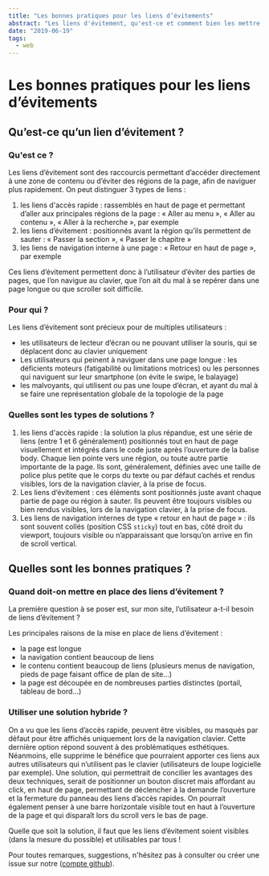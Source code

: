 ```yaml
---
title: "Les bonnes pratiques pour les liens d’évitements"
abstract: "Les liens d'évitement, qu'est-ce et comment bien les mettre en œuvre"
date: "2019-06-19"
tags:
  - web
---
```


# Les bonnes pratiques pour les liens d’évitements

## Qu’est-ce qu’un lien d’évitement&nbsp;?

### Qu'est ce&nbsp;?

Les liens d’évitement sont des raccourcis permettant d’accéder directement à une zone de contenu ou d’éviter des régions de la page, afin de naviguer plus rapidement.
On peut distinguer 3 types de liens&nbsp;:
1. les liens d'accès rapide : rassemblés en haut de page et permettant d’aller aux principales régions de la page&nbsp;: «&nbsp;Aller au menu&nbsp;», «&nbsp;Aller au contenu&nbsp;», «&nbsp;Aller à la recherche&nbsp;», par exemple
2. les liens d’évitement : positionnés avant la région qu’ils permettent de sauter : «&nbsp;Passer la section&nbsp;», «&nbsp;Passer le chapitre&nbsp;» 
3. les liens de navigation interne à une page : «&nbsp;Retour en haut de page&nbsp;», par exemple

Ces liens d’évitement permettent donc à l’utilisateur d’éviter des parties de pages, que l’on navigue au clavier, que l’on ait du mal à se repérer dans une page longue ou que scroller soit difficile.

### Pour qui&nbsp;?

Les liens d’évitement sont précieux pour de multiples utilisateurs&nbsp;:
- les utilisateurs de lecteur d’écran ou ne pouvant utiliser la souris, qui se déplacent donc au clavier uniquement
- Les utilisateurs qui peinent à naviguer dans une page longue&nbsp;: les déficients moteurs (fatigabilité ou limitations motrices) ou les personnes qui naviguent sur leur smartphone (on évite le swipe, le balayage)
- les malvoyants, qui utilisent ou pas une loupe d’écran, et ayant du mal à se faire une représentation globale de la topologie de la page

### Quelles sont les types de solutions&nbsp;?

1. les liens d'accès rapide&nbsp;: la solution la plus répandue, est une série de liens (entre 1 et 6 généralement) positionnés tout en haut de page visuellement et intégrés dans le code juste après l’ouverture de la balise body. Chaque lien pointe vers  une région,  ou toute autre partie importante de la page. Ils sont, généralement, définies avec une taille de police plus petite que le corps du texte ou par défaut cachés et rendus visibles, lors de la navigation clavier, à la prise de focus.
2. Les liens d‘évitement&nbsp;: ces éléments sont positionnés juste avant chaque partie de page ou région à sauter. Ils peuvent être toujours visibles ou bien rendus visibles, lors de la navigation clavier, à la prise de focus.
3. Les liens de navigation internes de type « retour en haut de page »&nbsp;: ils sont souvent collés (position CSS `sticky`) tout en bas, côté droit du viewport, toujours visible ou n’apparaissant que lorsqu’on arrive en fin de scroll vertical.

## Quelles sont les bonnes pratiques&nbsp;?

### Quand doit-on mettre en place des liens d’évitement&nbsp;?

La première question à se poser est, sur mon site, l’utilisateur a-t-il besoin de liens d’évitement&nbsp;?

Les principales raisons de la mise en place de liens d’évitement&nbsp;:
- la page est longue
- la navigation contient beaucoup de liens
- le contenu contient beaucoup de liens (plusieurs menus de navigation, pieds de page faisant office de plan de site…)
- la page est découpée en de nombreuses parties distinctes (portail, tableau de bord…)

### Utiliser une solution hybride&nbsp;?

On a vu que les liens d’accès rapide, peuvent être visibles, ou masqués par défaut pour être affichés uniquement lors de la navigation clavier. Cette dernière option répond souvent à des problématiques esthétiques. Néanmoins, elle supprime le bénéfice que pourraient apporter ces liens aux autres utilisateurs qui n’utilisent pas le clavier (utilisateurs de loupe logicielle par exemple). Une solution, qui permettrait de concilier les avantages des deux techniques, serait de positionner un bouton discret mais affordant au click, en haut de page, permettant de déclencher à la demande l’ouverture et la fermeture du panneau des liens d’accès rapides. On pourrait également penser à une barre horizontale visible tout en haut à l’ouverture de la page et qui disparaît lors du scroll vers le bas de page.

Quelle que soit la solution, il faut que les liens d’évitement soient visibles (dans la mesure du possible) et utilisables par tous !

Pour toutes remarques, suggestions, n'hésitez pas à consulter ou créer une issue sur notre (<a href="https://github.com/Orange-OpenSource/a11y-guidelines/issues">compte github</a>).

